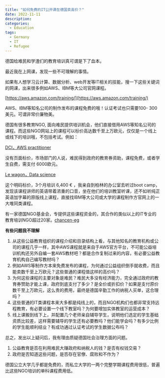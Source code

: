 ```yaml
---
title: "如何免费的IT公开课在德国卖高价？"
date: 2022-11-11
description: 
categories:
  - Education
tags:
  - Germany
  - IT
  - Refugee
---
```



德国给难民和学渣们的教育培训真可谓是下了血本。


最近我在上网课，发现一些不可理解的事情。

如果有人想学习云计算、数据分析、web开发等IT相关的技能，搜一下这些关键词的网课，出来很多例如AWS、IBM等大公司官网课程。

[https://aws.amazon.com/training/](https://aws.amazon.com/training/)

AWS、IBM等知名公司的制作发布的课程免费的哦！认证考试也只需要100- 300美元。可谓非常价廉物美。

德国有很多教育NGO, 面向难民提供培训机会，他们直接借用AWS等知名公司的课程。而这些NGO网站上的课程可以标价高达数千至上万欧元，仅仅是一个线上或线下的培训哦，不包括考试。例如：

[DCI，AWS practitioner](https://digitalcareerinstitute.org/courses/aws-re-start-program/)

没有页面标价，市场部门的人说，难民得到政府的教育券资助，课程免费，或者学生自费，需支付 6000欧元。

[Le wagon，Data science](https://www.lewagon.com/nantes/data-science-course)

这个明码标价，3个月培训 6,400 € ，我亲自到柏林的办公室去听过boot camp，发现该课程讲师的英语带着浓重的口音，坐在他们的培训教室听课，还不如听纯正英语加字幕的原版线上课程，直接找IBM等大公司或大学的课程制作方官网上的一大堆同类课程。

有一家德国NGO基金会，专提供这些课程资金的，其合作的类似以上的IT专业的教育培训NGO超过20家。[chancen-eg](https://chancen-eg.de/en/our-partner-institutions)

**有些问题我不理解**

1. 从这些公益教育组织的课程介绍和目录结构上看，与其他知名的教育机构或公司的课程几乎一样，其中AWS课程就是来自于AWS官方平台，不可能公益培训机构还另外自编一套AWS教材吧？都是合作复制过来的内容，有必要公益教育机构自己编写教材吗？
2. 例如AWS等制作方本来免费发布的课程，为何通过公益组织倒手就收费，而且能卖数千至上万欧元？这些普通的课程值这样的高价吗？
3. 为何这些课程的主要对象是难民？难民大多没有经济能力，完全通过政府的教育券赞助才能上课，政府到底支付了多少？是全价或折扣价？如果是支付原价数千至上万欧元，这么贵的费用，最终是德国辛勤工作的纳税人买单，这合理吗？
4. 这些普通的IT类课程本来大多都是纯线上的，而且NGO机构们也都非常支持远程教育，有必要设置一个线下教室吗？为何要增加实体教室的运营成本？
5. 线上课搬到线下上，并配置几个老师亲自辅导学生，说明他们选定的学生基础资质比较差，这样需要辅导的学生还有必要教吗？他们能学会吗？有多少比例的学生能顺利结业？有成功通过认证考试的学生数据公布吗？

总之，发出以上疑问后，我有理由质疑德国社会治理方面的问题。

1. 公益教育是否在利用难民大赚政府和纳税人的钱？是否有权钱交易？
2. 政府是否知道这些问题，是否存在官僚、腐败和不作为？

德国公立大学几乎都是免费的，而私立大学的一两个完整学期课程费用很低，普遍比这些NGO培训的单科课程费用低。

